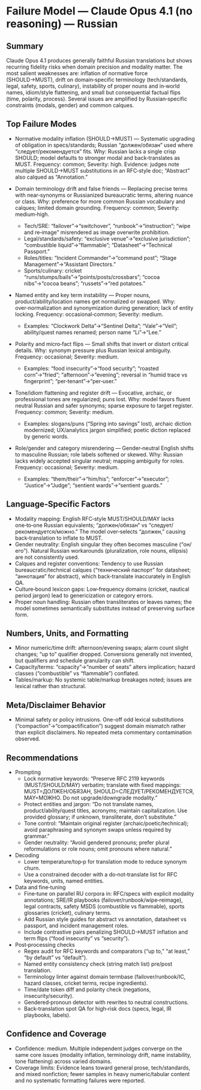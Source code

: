 # Failure Model — Claude Opus 4.1 (no reasoning) — Russian

## Summary
Claude Opus 4.1 produces generally faithful Russian translations but shows recurring fidelity risks when domain precision and modality matter. The most salient weaknesses are: inflation of normative force (SHOULD→MUST), drift on domain‑specific terminology (tech/standards, legal, safety, sports, culinary), instability of proper nouns and in‑world names, idiom/style flattening, and small but consequential factual flips (time, polarity, process). Several issues are amplified by Russian‑specific constraints (modals, gender) and common calques.

## Top Failure Modes
- Normative modality inflation (SHOULD→MUST) — Systematic upgrading of obligation in specs/standards; Russian “должен/обязан” used where “следует/рекомендуется” fits. Why: Russian lacks a single crisp SHOULD; model defaults to stronger modal and back‑translates as MUST. Frequency: common; Severity: high. Evidence: judges note multiple SHOULD→MUST substitutions in an RFC‑style doc; “Abstract” also calqued as “Annotation.”

- Domain terminology drift and false friends — Replacing precise terms with near‑synonyms or Russianized bureaucratic terms, altering nuance or class. Why: preference for more common Russian vocabulary and calques; limited domain grounding. Frequency: common; Severity: medium‑high.
  - Tech/SRE: “failover”→“switchover”, “runbook”→“instruction”; “wipe and re‑image” misrendered as image overwrite prohibition.
  - Legal/standards/safety: “exclusive venue”→“exclusive jurisdiction”; “combustible liquid”→“flammable”; “Datasheet”→“Technical Passport.”
  - Roles/titles: “Incident Commander”→“command post”; “Stage Management”→“Assistant Directors.”
  - Sports/culinary: cricket “runs/stumps/bails”→“points/posts/crossbars”; “cocoa nibs”→“cocoa beans”; “russets”→“red potatoes.”

- Named entity and key term instability — Proper nouns, product/ability/location names get normalized or swapped. Why: over‑normalization and synonymization during generation; lack of entity locking. Frequency: occasional‑common; Severity: medium.
  - Examples: “Clockwork Delta”→“Sentinel Delta”; “Vale”→“Veil”; ability/quest names renamed; person name “Li”→“Lee.”

- Polarity and micro‑fact flips — Small shifts that invert or distort critical details. Why: synonym pressure plus Russian lexical ambiguity. Frequency: occasional; Severity: medium.
  - Examples: “food insecurity”→“food security”; “roasted corn”→“fried”; “afternoon”→“evening”; reversal in “humid trace vs fingerprint”; “per‑tenant”→“per‑user.”

- Tone/idiom flattening and register drift — Evocative, archaic, or professional tones are regularized; puns lost. Why: model favors fluent neutral Russian and safer synonyms; sparse exposure to target register. Frequency: common; Severity: medium.
  - Examples: slogans/puns (“Spring into savings” lost), archaic diction modernized; UX/analytics jargon simplified; poetic diction replaced by generic words.

- Role/gender and category misrendering — Gender‑neutral English shifts to masculine Russian; role labels softened or skewed. Why: Russian lacks widely accepted singular neutral; mapping ambiguity for roles. Frequency: occasional; Severity: medium.
  - Examples: “them/their”→“him/his”; “enforcer”→“executor”; “Justice”→“Judge”; “sentient wards”→“sentient guards.”

## Language‑Specific Factors
- Modality mapping: English RFC‑style MUST/SHOULD/MAY lacks one‑to‑one Russian equivalents; “должен/обязан” vs “следует/рекомендуется/можно.” The model over‑selects “должен,” causing back‑translation to inflate to MUST.
- Gender neutrality: English singular they often becomes masculine (“он/его”). Natural Russian workarounds (pluralization, role nouns, ellipsis) are not consistently used.
- Calques and register conventions: Tendency to use Russian bureaucratic/technical calques (“технический паспорт” for datasheet; “аннотация” for abstract), which back‑translate inaccurately in English QA.
- Culture‑bound lexicon gaps: Low‑frequency domains (cricket, nautical period jargon) lead to genericization or category errors.
- Proper noun handling: Russian often transliterates or leaves names; the model sometimes semantically substitutes instead of preserving surface form.

## Numbers, Units, and Formatting
- Minor numeric/time drift: afternoon/evening swaps; alarm count slight changes; “up to” qualifier dropped. Conversions generally not invented, but qualifiers and schedule granularity can shift.
- Capacity/terms: “capacity”→“number of seats” alters implication; hazard classes (“combustible” vs “flammable”) conflated.
- Tables/markup: No systemic table/markup breakages noted; issues are lexical rather than structural.

## Meta/Disclaimer Behavior
- Minimal safety or policy intrusions. One-off odd lexical substitutions (“compaction”→“compactification”) suggest domain mismatch rather than explicit disclaimers. No repeated meta commentary contamination observed.

## Recommendations
- Prompting
  - Lock normative keywords: “Preserve RFC 2119 keywords (MUST/SHOULD/MAY) verbatim; translate with fixed mappings: MUST=ДОЛЖЕН/ОБЯЗАН, SHOULD=СЛЕДУЕТ/РЕКОМЕНДУЕТСЯ, MAY=МОЖНО. Do not upgrade/downgrade modality.”
  - Protect entities and jargon: “Do not translate names, product/ability/quest titles, acronyms; maintain capitalization. Use provided glossary; if unknown, transliterate, don’t substitute.”
  - Tone control: “Maintain original register (archaic/poetic/technical); avoid paraphrasing and synonym swaps unless required by grammar.”
  - Gender neutrality: “Avoid gendered pronouns; prefer plural reformulations or role nouns; omit pronouns where natural.”
- Decoding
  - Lower temperature/top‑p for translation mode to reduce synonym churn.
  - Use a constrained decoder with a do‑not‑translate list for RFC keywords, units, named entities.
- Data and fine‑tuning
  - Fine‑tune on parallel RU corpora in: RFC/specs with explicit modality annotations; SRE/IR playbooks (failover/runbook/wipe‑reimage), legal contracts, safety MSDS (combustible vs flammable), sports glossaries (cricket), culinary terms.
  - Add Russian style guides for abstract vs annotation, datasheet vs passport, and incident management roles.
  - Include contrastive pairs penalizing SHOULD→MUST inflation and term flips (“food insecurity” vs “security”).
- Post‑processing checks
  - Regex audit for RFC keywords and comparators (“up to,” “at least,” “by default” vs “default”).
  - Named entity consistency check (string match list) pre/post translation.
  - Terminology linter against domain termbase (failover/runbook/IC, hazard classes, cricket terms, recipe ingredients).
  - Time/date token diff and polarity check (negations, insecurity/security).
  - Gendered‑pronoun detector with rewrites to neutral constructions.
  - Back‑translation spot QA for high‑risk docs (specs, legal, IR playbooks, labels).

## Confidence and Coverage
- Confidence: medium. Multiple independent judges converge on the same core issues (modality inflation, terminology drift, name instability, tone flattening) across varied domains.
- Coverage limits: Evidence leans toward general prose, tech/standards, and mixed nonfiction; fewer samples in heavy numeric/tabular content and no systematic formatting failures were reported.